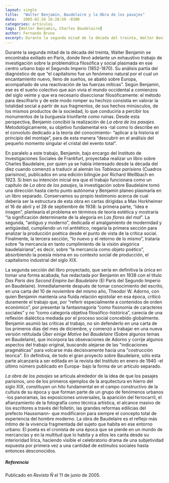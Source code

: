 ```yaml
---
layout: single
title:  "Walter Benjamin, Baudelaire y la Obra de los pasajes"
date:   2005-02-26 16:28:59 -0300
categories: artículos
tags: [Walter Benjamin, Charles Baudelaire]
author: Fernando Bruno
excerpt: Durante la segunda mitad de la década del treinta, Walter Benjamin se encontraba exiliado en París, donde llevó adelante un exhaustivo trabajo de investigación sobre la problemática filosófica y social plasmada en ese centro urbano bajo el Segundo Imperio (1852-1870). Su análisis partía del diagnóstico de que "el capitalismo fue un fenómeno natural por el cual un encantamiento nuevo, lleno de sueños, se abatió sobre Europa, acompañado de una reactivación de las fuerzas míticas".
---
```


Durante la segunda mitad de la década del treinta, Walter Benjamin se encontraba exiliado en París, donde llevó adelante un exhaustivo trabajo de investigación sobre la problemática filosófica y social plasmada en ese centro urbano bajo el Segundo Imperio (1852-1870). Su análisis partía del diagnóstico de que “el capitalismo fue un fenómeno natural por el cual un encantamiento nuevo, lleno de sueños, se abatió sobre Europa, acompañado de una reactivación de las fuerzas míticas”. Según Benjamin, ese es el sueño colectivo que aún vivía el mundo occidental a comienzos del siglo veinte y que era necesario diseccionar filosóficamente: el método para descifrarlo y de este modo romper su hechizo consistía en valorar la totalidad social a partir de sus fragmentos, de sus hechos minúsculos, de los mismos productos de la sociedad, lo que conduciría a percibir los monumentos de la burguesía triunfante como ruinas. Desde esta perspectiva, Benjamin concibió la realización de _La obra de los pasajes_. Metodológicamente, su objetivo fundamental era -tal como lo describe en el convoluto dedicado a la teoría del conocimiento- “aplicar a la historia el principio del montaje”, para de esta manera “descubrir en el análisis del pequeño momento singular el cristal del evento total”.

En paralelo a este trabajo, Benjamin, bajo encargo del Instituto de Investigaciones Sociales de Frankfurt, proyectaba realizar un libro sobre Charles Baudelaire, por quien ya se había interesado desde la década del diez cuando comenzó a traducir al alemán los _Tableaux parisiens_ (Cuadros parisinos), publicados en una edición bilingüe por Richard Weißbach en 1923\. Si bien su intención inicial era que el trabajo funcionara como un capítulo de _La obra de los pasajes_, la investigación sobre Baudelaire tomó una dirección hasta cierto punto autónoma y Benjamin planeo plasmarla en un libro separado. Conservamos su propio testimonio acerca de cual debería ser la estructura de esta obra en cartas dirigidas a Max Horkheimer el 16 de abril y el 28 de septiembre de 1938: la primera parte, “idea e imagen”, plantearía el problema en términos de teoría estética y mostraría “la significación determinante de la alegoría en _Las flores del mal_”. La segunda, “antiguo y moderno”, dedicada el amalgamiento de modernidad y antigüedad, cumpliendo un rol antitético, negaría la primera sección para analizar la producción poética desde el punto de vista de la crítica social. Finalmente, la tercera sección, “lo nuevo y el retorno de lo mismo”, trataría sobre “la mercancía en tanto cumplimiento de la visión alegórica baudelairiana”, es decir, sobre “la mercancía como objeto poético”, absorbiendo la poesía misma en su contexto social de producción, el capitalismo industrial del siglo XIX.

La segunda sección del libro proyectado, que sería en definitiva la única en tomar una forma acabada, fue redactada por Benjamin en 1938 con el título _Das Paris des Second Empire bei Baudelaire_ (El París del Segundo Imperio en Baudelaire). Inmediatamente después de tomar conocimiento del escrito, en una carta del 10 de noviembre del mismo año, Theodor W. Adorno, con quien Benjamin mantenía una fluida relación epistolar en esa época, criticó duramente el trabajo que, por “referir especialmente a contenidos de orden económico”, por presentar la fantasmagoría “como fisonomía de caracteres sociales” y no “como categoría objetiva filosófico-histórica”, carecía de una reflexión dialéctica mediada por el proceso social concebido globalmente. Benjamin asumió las críticas al trabajo, no sin defenderlo en una carta de los primeros días del mes de diciembre, y comenzó a trabajar en una nueva versión retitulada _Über einige Motive bei Baudelaire_ (Sobre algunos temas en Baudelaire), que incorpora las obsevaciones de Adorno y corrije algunos aspectos del trabajo original, buscando alejarse de las "indicaciones pragmáticas" para volcarse más decisivamente hacia una "costrucción teorica". En definitiva, de todo el gran proyecto sobre Baudelaire, sólo esta parte alcanzaría a ser editada en la revista del Instituto en enero de 1940 -el último número publicado en Europa- bajo la forma de un artículo separado.

_La obra de los pasajes_ se articula alrededor de la idea de que los pasajes parisinos, uno de los primeros ejemplos de la arquitectura en hierro del siglo XIX, constituyen un hito fundamental en el campo constructivo de la cultura de su época y que forman parte de un grupo de fenómenos urbanos -los panoramas, las exposiciones universales, la aparición del ferrocarril, el afianzamiento de la fotografía como técnica artística, el alcance masivo de los escritores a través del folletín, las grandes reformas edilicias del prefecto Haussmann- que modificaron para siempre el concepto total de experiencia del hombre moderno. La obra de Baudelaire es el reflejo más íntimo de la vivencia fragmentada del sujeto que habita en ese entorno urbano. El poeta es el cronista de una época que se pierde en un mundo de mercancías y en la multitud que lo habita y a ellos les canta desde su interioridad lírica, haciendo visible el celebratorio drama de una subjetividad expuesta por primera vez a una cantidad de estímulos sociales hasta entonces desconocidos.

##### Referencia

Publicado en _Revista Ñ_ el 11 de junio de 2005.
